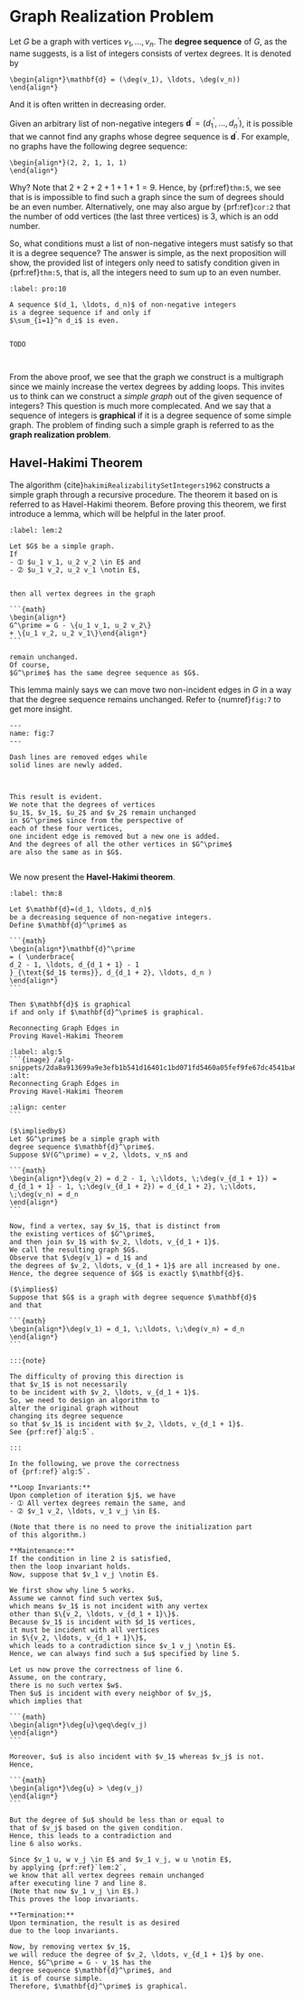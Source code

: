 
```{index} degree sequence
```
# Graph Realization Problem

Let $G$ be a graph with vertices $v_1, \ldots, v_n$.
The **degree sequence** of $G$,
as the name suggests,
is a list of integers consists of vertex degrees.
It is denoted by

```{math}
\begin{align*}\mathbf{d} = (\deg(v_1), \ldots, \deg(v_n))
\end{align*}
```

And it is often written in decreasing order.

Given an arbitrary list of non-negative integers
$\mathbf{d}^\prime = (d_1^\prime, \ldots, d_n^\prime)$,
it is possible that
we cannot find any graphs whose degree sequence
is $\mathbf{d}^\prime$.
For example, no graphs have the following degree sequence:

```{math}
\begin{align*}(2, 2, 1, 1, 1)
\end{align*}
```

Why? Note that $2+2+2+1+1+1 = 9$.
Hence, by {prf:ref}`thm:5`, we see that is is impossible to
find such a graph since the sum of degrees should be an even number.
Alternatively, one may also argue by {prf:ref}`cor:2`
that the number of odd vertices (the last three vertices)
is 3, which is an odd number.

So, what conditions must a list of non-negative integers
must satisfy so that it is a degree sequence?
The answer is simple,
as the next proposition will show,
the provided list of integers only need to satisfy
condition given in {prf:ref}`thm:5`, that is,
all the integers need to sum up to an even number.


````{prf:proposition}
:label: pro:10

A sequence $(d_1, \ldots, d_n)$ of non-negative integers
is a degree sequence if and only if
$\sum_{i=1}^n d_i$ is even.

````

````{prf:proof}

TODO

````

```{index} graphical degree sequence
```

```{index} graph realization problem
```

From the above proof, we see that
the graph we construct is a multigraph
since we mainly increase the vertex degrees by adding loops.
This invites us to think can we
construct a *simple graph*
out of the given sequence of integers?
This question is much more complecated.
And we say that a sequence of integers
is **graphical**
if it is a degree sequence of some simple graph.
The problem of finding such a simple graph
is referred to as
the **graph realization problem**.


## Havel-Hakimi Theorem

The algorithm {cite}`hakimiRealizabilitySetIntegers1962`
constructs a simple graph
through a recursive procedure.
The theorem it based on is referred to
as Havel-Hakimi theorem.
Before proving this theorem,
we first introduce a lemma,
which will be helpful in the later proof.


````{prf:lemma}
:label: lem:2

Let $G$ be a simple graph.
If
- ➀ $u_1 v_1, u_2 v_2 \in E$ and
- ➁ $u_1 v_2, u_2 v_1 \notin E$,


then all vertex degrees in the graph

```{math}
\begin{align*}
G^\prime = G - \{u_1 v_1, u_2 v_2\}
+ \{u_1 v_2, u_2 v_1\}\end{align*}
```

remain unchanged.
Of course,
$G^\prime$ has the same degree sequence as $G$.

````

This lemma mainly says we can move two
non-incident edges in $G$ in a way that
the degree sequence remains unchanged.
Refer to {numref}`fig:7` to get more insight.


```{figure} /figures/g-007.png
---
name: fig:7
---

Dash lines are removed edges while
solid lines are newly added.


```

````{prf:proof}

This result is evident.
We note that the degrees of vertices
$u_1$, $v_1$, $u_2$ and $v_2$ remain unchanged
in $G^\prime$ since from the perspective of
each of these four vertices,
one incident edge is removed but a new one is added.
And the degrees of all the other vertices in $G^\prime$
are also the same as in $G$.

````

```{index} Havel-Hakimi theorem
```

We now present
the **Havel-Hakimi theorem**.


````{prf:theorem} Havel-Hakimi
:label: thm:8

Let $\mathbf{d}=(d_1, \ldots, d_n)$
be a decreasing sequence of non-negative integers.
Define $\mathbf{d}^\prime$ as

```{math}
\begin{align*}\mathbf{d}^\prime
= ( \underbrace{
d_2 - 1, \ldots, d_{d_1 + 1} - 1
}_{\text{$d_1$ terms}}, d_{d_1 + 2}, \ldots, d_n )
\end{align*}
```

Then $\mathbf{d}$ is graphical
if and only if $\mathbf{d}^\prime$ is graphical.

````

````{prf:algorithm} 
Reconnecting Graph Edges in
Proving Havel-Hakimi Theorem

:label: alg:5
```{image} /alg-snippets/2da8a913699a9e3efb1b541d16401c1bd071fd5460a05fef9fe67dc4541ba664.png
:alt: 
Reconnecting Graph Edges in
Proving Havel-Hakimi Theorem

:align: center
```
````

````{prf:proof}
($\impliedby$)
Let $G^\prime$ be a simple graph with
degree sequence $\mathbf{d}^\prime$.
Suppose $V(G^\prime) = v_2, \ldots, v_n$ and

```{math}
\begin{align*}\deg(v_2) = d_2 - 1, \;\ldots, \;\deg(v_{d_1 + 1}) = d_{d_1 + 1} - 1, \;\deg(v_{d_1 + 2}) = d_{d_1 + 2}, \;\ldots, \;\deg(v_n) = d_n
\end{align*}
```

Now, find a vertex, say $v_1$, that is distinct from
the existing vertices of $G^\prime$,
and then join $v_1$ with $v_2, \ldots, v_{d_1 + 1}$.
We call the resulting graph $G$.
Observe that $\deg(v_1) = d_1$ and
the degrees of $v_2, \ldots, v_{d_1 + 1}$ are all increased by one.
Hence, the degree sequence of $G$ is exactly $\mathbf{d}$.

($\implies$)
Suppose that $G$ is a graph with degree sequence $\mathbf{d}$
and that

```{math}
\begin{align*}\deg(v_1) = d_1, \;\ldots, \;\deg(v_n) = d_n
\end{align*}
```

:::{note}

The difficulty of proving this direction is
that $v_1$ is not necessarily
to be incident with	$v_2, \ldots, v_{d_1 + 1}$.
So, we need to design an algorithm to
alter the original graph without
changing its degree sequence
so that $v_1$ is incident with $v_2, \ldots, v_{d_1 + 1}$.
See {prf:ref}`alg:5`.

:::

In the following, we prove the correctness
of {prf:ref}`alg:5`.

**Loop Invariants:**
Upon completion of iteration $j$, we have
- ➀ All vertex degrees remain the same, and
- ➁ $v_1 v_2, \ldots, v_1 v_j \in E$.

(Note that there is no need to prove the initialization part
of this algorithm.)

**Maintenance:**
If the condition in line 2 is satisfied,
then the loop invariant holds.
Now, suppose that $v_1 v_j \notin E$.

We first show why line 5 works.
Assume we cannot find such vertex $u$,
which means $v_1$ is not incident with any vertex
other than $\{v_2, \ldots, v_{d_1 + 1}\}$.
Because $v_1$ is incident with $d_1$ vertices,
it must be incident with all vertices
in $\{v_2, \ldots, v_{d_1 + 1}\}$,
which leads to a contradiction since $v_1 v_j \notin E$.
Hence, we can always find such a $u$ specified by line 5.

Let us now prove the correctness of line 6.
Assume, on the contrary,
there is no such vertex $w$.
Then $u$ is incident with every neighbor of $v_j$,
which implies that

```{math}
\begin{align*}\deg{u}\geq\deg(v_j)
\end{align*}
```

Moreover, $u$ is also incident with $v_1$ whereas $v_j$ is not.
Hence,

```{math}
\begin{align*}\deg{u} > \deg(v_j)
\end{align*}
```

But the degree of $u$ should be less than or equal to
that of $v_j$ based on the given condition.
Hence, this leads to a contradiction and
line 6 also works.

Since $v_1 u, w v_j \in E$ and $v_1 v_j, w u \notin E$,
by applying {prf:ref}`lem:2`,
we know that all vertex degrees remain unchanged
after executing line 7 and line 8.
(Note that now $v_1 v_j \in E$.)
This proves the loop invariants.

**Termination:**
Upon termination, the result is as desired
due to the loop invariants.

Now, by removing vertex $v_1$,
we will reduce the degree of $v_2, \ldots, v_{d_1 + 1}$ by one.
Hence, $G^\prime = G - v_1$ has the
degree sequence $\mathbf{d}^\prime$, and
it is of course simple.
Therefore, $\mathbf{d}^\prime$ is graphical.

````
